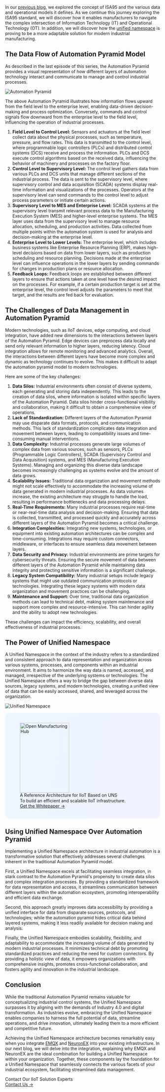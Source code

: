 In our [previous blog](https://www.emqx.com/en/blog/exploring-isa95-standards-in-manufacturing), we explored the concept of ISA95 and the various data and operational models it defines. As we continue this journey exploring the ISA95 standard, we will discover how it enables manufacturers to navigate the complex intersection of Information Technology (IT) and Operational Technology (OT). In addition, we will discover how the [unified namespace](https://www.emqx.com/en/blog/unified-namespace-next-generation-data-fabric-for-iiot) is proving to be a more adaptable solution for modern industrial manufacturing.

## The Data Flow of Automation Pyramid Model

As described in the last episode of this series, the Automation Pyramid provides a visual representation of how different layers of automation technology interact and communicate to manage and control industrial processes.

![Automation Pyramid](https://assets.emqx.com/images/201ebdca20d9c3429d72dca978f93e6a.png)

The above Automation Pyramid illustrates how information flows upward from the field level to the enterprise level, enabling data-driven decision-making and process optimization. Conversely, commands and control signals flow downward from the enterprise level to the field level, influencing the operation of industrial processes.

1. **Field Level to Control Level:** Sensors and actuators at the field level collect data about the physical processes, such as temperature, pressure, and flow rates. This data is transmitted to the control level, where programmable logic controllers (PLCs) and distributed control systems (DCS) receive and process the information. PLCs and DCS execute control algorithms based on the received data, influencing the behavior of machinery and processes on the factory floor.
2. **Control Level to Supervisory Level:** The control level gathers data from various PLCs and DCS units that manage different sections of the industrial process. The data is sent to the supervisory level, where supervisory control and data acquisition (SCADA) systems display real-time information and visualizations of the processes. Operators at the supervisory level can send commands to the control level to adjust process parameters or initiate certain actions.
3. **Supervisory Level to MES and Enterprise Level:** SCADA systems at the supervisory level transmit relevant process data to the Manufacturing Execution System (MES) and higher-level enterprise systems. The MES layer uses data from the supervisory level to manage resource allocation, scheduling, and production activities. Data collected from multiple points within the automation system is used for analysis and decision-making at the enterprise level.
4. **Enterprise Level to Lower Levels:** The enterprise level, which includes business systems like Enterprise Resource Planning (ERP), makes high-level decisions based on data from lower layers, such as production scheduling and resource planning. Decisions made at the enterprise level can influence operations in the lower layers by sending commands for changes in production plans or resource allocation.
5. **Feedback Loops:** Feedback loops are established between different layers to ensure that actions taken at one level have the desired impact on the processes. For example, if a certain production target is set at the enterprise level, the control level adjusts the parameters to meet that target, and the results are fed back for evaluation.

## The Challenges of Data Management in Automation Pyramid 

Modern technologies, such as IIoT devices, edge computing, and cloud integration, have added new dimensions to the interactions between layers of the Automation Pyramid. Edge devices can preprocess data locally and send only relevant information to higher layers, reducing latency. Cloud integration allows for remote monitoring and advanced analytics. Overall, the interactions between different layers have become more complex and dynamic as technology continues to evolve. This makes it difficult to adapt the automation pyramid model to modern technologies. 

Here are some of the key challenges:

1. **Data Silos:** Industrial environments often consist of diverse systems, each generating and storing data independently. This leads to the creation of data silos, where information is isolated within specific layers of the Automation Pyramid. Data silos hinder cross-functional visibility and collaboration, making it difficult to obtain a comprehensive view of operations.
2. **Lack of Standardization:** Different layers of the Automation Pyramid may use disparate data formats, protocols, and communication methods. This lack of standardization complicates data integration and movement between layers, leading to compatibility issues and time-consuming manual interventions.
3. **Data Complexity:** Industrial processes generate large volumes of complex data from various sources, such as sensors, PLCs (Programmable Logic Controllers), SCADA (Supervisory Control and Data Acquisition) systems, and MES (Manufacturing Execution Systems). Managing and organizing this diverse data landscape becomes increasingly challenging as systems evolve and the amount of data grows.
4. **Scalability Issues:** Traditional data organization and movement methods might not scale effectively to accommodate the increasing volume of data generated in modern industrial processes. As data volumes increase, the existing architecture may struggle to handle the load, resulting in performance bottlenecks and data processing delays.
5. **Real-Time Requirements:** Many industrial processes require real-time or near-real-time data analysis and decision-making. Ensuring that data is collected, transmitted, and processed quickly and accurately across different layers of the Automation Pyramid becomes a critical challenge.
6. **Integration Complexities:** Integrating new systems, technologies, or equipment into existing automation architectures can be complex and time-consuming. Integrations may require custom connectors, middleware, or interfaces to ensure seamless data movement between layers.
7. **Data Security and Privacy:** Industrial environments are prime targets for cybersecurity threats. Ensuring the secure movement of data between different layers of the Automation Pyramid while maintaining data integrity and protecting sensitive information is a significant challenge.
8. **Legacy System Compatibility:** Many industrial setups include legacy systems that might use outdated communication protocols or technologies. Integrating these legacy systems with modern data organization and movement practices can be challenging.
9. **Maintenance and Support:** Over time, traditional data organization methods can lead to technical debt, making system maintenance and support more complex and resource-intensive. This can hinder agility and the ability to adopt new technologies.

These challenges can impact the efficiency, scalability, and overall effectiveness of industrial processes. 

## The Power of Unified Namespace

A Unified Namespace in the context of the industry refers to a standardized and consistent approach to data representation and organization across various systems, processes, and components within an industrial environment. It aims to harmonize the way data is named, accessed, and managed, irrespective of the underlying systems or technologies. The Unified Namespace offers a way to bridge the gap between diverse data sources, legacy systems, and modern technologies, creating a unified view of data that can be easily accessed, shared, and leveraged across the organization.

![Unified Namespace](https://assets.emqx.com/images/7ced7ddc775e5ff7eff678a81ade30fd.png)

<section
  class="promotion-pdf"
  style="border-radius: 16px; background: linear-gradient(102deg, #edf6ff 1.81%, #eff2ff 97.99%); padding: 32px 48px;"
>
  <div style="flex-shrink: 0;">
    <img loading="lazy" src="https://assets.emqx.com/images/0b88fa3cf1c98545e501e3b8073fdccc.png" alt="Open Manufacturing Hub" width="160" height="226">
  </div>
  <div>
    <div class="promotion-pdf__title" style="
    line-height: 1.2;
">
      A Reference Architecture for IIoT Based on UNS
    </div>
    <div class="promotion-pdf__desc">
      To build an efficient and scalable IIoT infrastructure.
    </div>
    <a href="https://www.emqx.com/en/resources/open-manufacturing-hub-a-reference-architecture-for-industrial-iot?utm_campaign=embedded-open-manufacturing-hub&from=blog-the-power-of-unified-namespace-in-modern-manufacturing" class="button is-gradient">Get the Whitepaper →</a>
  </div>
</section>

## Using Unified Namespace Over Automation Pyramid

Implementing a Unified Namespace architecture in industrial automation is a transformative solution that effectively addresses several challenges inherent in the traditional Automation Pyramid model.

First, a Unified Namespace excels at facilitating seamless integration, in stark contrast to the Automation Pyramid's propensity to create data silos and complex integration processes. By providing a standardized framework for data representation and access, it streamlines communication between different layers within the automation ecosystem, promoting interoperability and efficient data exchange.

Second, this approach greatly improves data accessibility by providing a unified interface for data from disparate sources, protocols, and technologies; while the automation pyramid hides critical data behind layered systems, making it less readily available for decision making and analysis.

Finally, the Unified Namespace embodies scalability, flexibility, and adaptability to accommodate the increasing volume of data generated by modern industrial processes. It minimizes technical debt by promoting standardized practices and reducing the need for custom connectors. By providing a holistic view of data, it empowers organizations with comprehensive insights, promotes cross-functional collaboration, and fosters agility and innovation in the industrial landscape.

## Conclusion

While the traditional Automation Pyramid remains valuable for conceptualizing industrial control systems, the Unified Namespace surpasses it by aligning with the demands of Industry 4.0 and digital transformation. As industries evolve, embracing the Unified Namespace enables companies to harness the full potential of data, streamline operations, and drive innovation, ultimately leading them to a more efficient and competitive future.

Achieving the Unified Namespace architecture becomes remarkably easy when you integrate [EMQX](https://www.emqx.com/en/products/emqx) and [NeuronEX](https://www.emqx.com/en/products/neuronex) into your existing infrastructure. In our next blog, we will delve into the integration, explaining why EMQX and NeuronEX are the ideal combination for building a Unified Namespace within your organization. Together, these components lay the foundation for a Unified Namespace that seamlessly connects the various facets of your industrial ecosystem, facilitating streamlined data management.



<section class="promotion">
    <div>
        Contact Our IIoT Solution Experts
    </div>
    <a href="https://www.emqx.com/en/contact?product=solutions" class="button is-gradient px-5">Contact Us →</a>
</section>
